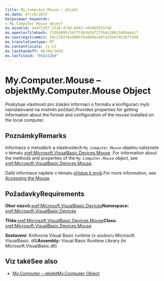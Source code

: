 ```yaml
---
title: My.Computer.Mouse – objekt
ms.date: 07/20/2015
helpviewer_keywords:
- My.Computer.Mouse object
ms.assetid: da473357-2120-47dd-bd42-c63d695157eb
ms.openlocfilehash: f320d095c547ffdb1b28f27f64c180c340dada17
ms.sourcegitcommit: f8c270376ed905f6a8896ce0fe25b4f4b38ff498
ms.translationtype: MT
ms.contentlocale: cs-CZ
ms.lasthandoff: 06/04/2020
ms.locfileid: "84415268"
---
```

# <a name="mycomputermouse-object"></a><span data-ttu-id="a130d-102">My.Computer.Mouse – objekt</span><span class="sxs-lookup"><span data-stu-id="a130d-102">My.Computer.Mouse Object</span></span>
<span data-ttu-id="a130d-103">Poskytuje vlastnosti pro získání informací o formátu a konfiguraci myši nainstalované na místním počítači.</span><span class="sxs-lookup"><span data-stu-id="a130d-103">Provides properties for getting information about the format and configuration of the mouse installed on the local computer.</span></span>  
  
## <a name="remarks"></a><span data-ttu-id="a130d-104">Poznámky</span><span class="sxs-lookup"><span data-stu-id="a130d-104">Remarks</span></span>  
 <span data-ttu-id="a130d-105">Informace o metodách a vlastnostech `My.Computer.Mouse` objektu naleznete v tématu <xref:Microsoft.VisualBasic.Devices.Mouse> .</span><span class="sxs-lookup"><span data-stu-id="a130d-105">For information about the methods and properties of the `My.Computer.Mouse` object, see <xref:Microsoft.VisualBasic.Devices.Mouse>.</span></span>  
  
 <span data-ttu-id="a130d-106">Další informace najdete v tématu [přístup k myši](../../developing-apps/programming/computer-resources/accessing-the-mouse.md).</span><span class="sxs-lookup"><span data-stu-id="a130d-106">For more information, see [Accessing the Mouse](../../developing-apps/programming/computer-resources/accessing-the-mouse.md).</span></span>  
  
## <a name="requirements"></a><span data-ttu-id="a130d-107">Požadavky</span><span class="sxs-lookup"><span data-stu-id="a130d-107">Requirements</span></span>  
 <span data-ttu-id="a130d-108">**Obor názvů:**<xref:Microsoft.VisualBasic.Devices></span><span class="sxs-lookup"><span data-stu-id="a130d-108">**Namespace:** <xref:Microsoft.VisualBasic.Devices></span></span>  
  
 <span data-ttu-id="a130d-109">**Třída:**<xref:Microsoft.VisualBasic.Devices.Mouse></span><span class="sxs-lookup"><span data-stu-id="a130d-109">**Class:** <xref:Microsoft.VisualBasic.Devices.Mouse></span></span>  
  
 <span data-ttu-id="a130d-110">**Sestavení:** Knihovna Visual Basic runtime (v souboru Microsoft. VisualBasic. dll)</span><span class="sxs-lookup"><span data-stu-id="a130d-110">**Assembly:** Visual Basic Runtime Library (in Microsoft.VisualBasic.dll)</span></span>  
  
## <a name="see-also"></a><span data-ttu-id="a130d-111">Viz také</span><span class="sxs-lookup"><span data-stu-id="a130d-111">See also</span></span>

- [<span data-ttu-id="a130d-112">My.Computer – objekt</span><span class="sxs-lookup"><span data-stu-id="a130d-112">My.Computer Object</span></span>](my-computer-object.md)
